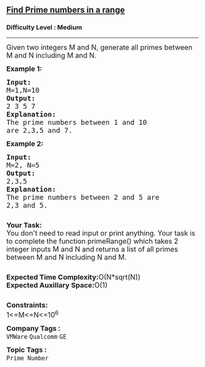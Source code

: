 <h2><a href="https://practice.geeksforgeeks.org/problems/find-prime-numbers-in-a-range4718/0">Find Prime numbers in a range</a></h2><h3>Difficulty Level : Medium</h3><hr><div class="problems_problem_content__Xm_eO"><p><span style="font-size:18px">Given two integers M and N, generate all primes between M and N including M and N.</span></p>

<p><span style="font-size:18px"><strong>Example 1:</strong></span></p>

<pre><span style="font-size:18px"><strong>Input:</strong>
M=1,N=10
<strong>Output:</strong>
2 3 5 7
<strong>Explanation:</strong>
The prime numbers between 1 and 10
are 2,3,5 and 7.</span></pre>

<p><span style="font-size:18px"><strong>Example 2:</strong></span></p>

<pre><span style="font-size:18px"><strong>Input:</strong>
M=2, N=5
<strong>Output:</strong>
2,3,5
<strong>Explanation:</strong>
The prime numbers between 2 and 5 are 
2,3 and 5.</span></pre>

<p><br>
<span style="font-size:18px"><strong>Your Task:</strong><br>
You don't need to read input or print anything. Your task is to complete the function primeRange() which takes 2 integer inputs M and N and returns a list of all primes between M and N including N and M.</span></p>

<p><br>
<span style="font-size:18px"><strong>Expected Time Complexity:</strong>O(N*sqrt(N))<br>
<strong>Expected Auxillary Space:</strong>O(1)</span></p>

<p><br>
<span style="font-size:18px"><strong>Constraints:</strong><br>
1&lt;=M&lt;=N&lt;=10<sup>6</sup></span></p>
</div><p><span style=font-size:18px><strong>Company Tags : </strong><br><code>VMWare</code>&nbsp;<code>Qualcomm</code>&nbsp;<code>GE</code>&nbsp;<br><p><span style=font-size:18px><strong>Topic Tags : </strong><br><code>Prime Number</code>&nbsp;